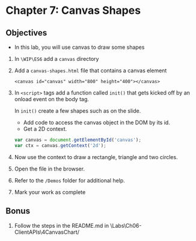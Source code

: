 # Chapter 7: Canvas Shapes

## Objectives
* In this lab, you will use canvas to draw some shapes

1. In `\WIP\ES6` add a `canvas` directory

1. Add a `canvas-shapes.html` file that contains a canvas element
    ```
    <canvas id="canvas" width="800" height="400"></canvas>
    ```

1. In `<script>` tags add a function called `init()` that gets kicked off by an onload event on the body tag.

    In `init()` create a few shapes such as on the slide.
    * Add code to access the canvas object in the DOM by its id.
    * Get a 2D context.

    ```javascript
    var canvas = document.getElementById('canvas');
    var ctx = canvas.getContext('2d');
    ```

1. Now use the context to draw a rectangle, triangle and two circles.

1. Open the file in the browser.

1. Refer to the `/Demos` folder for additional help.

1. Mark your work as complete

## Bonus

1. Follow the steps in the README.md in \Labs\Ch06-ClientAPIs\4CanvasChart/